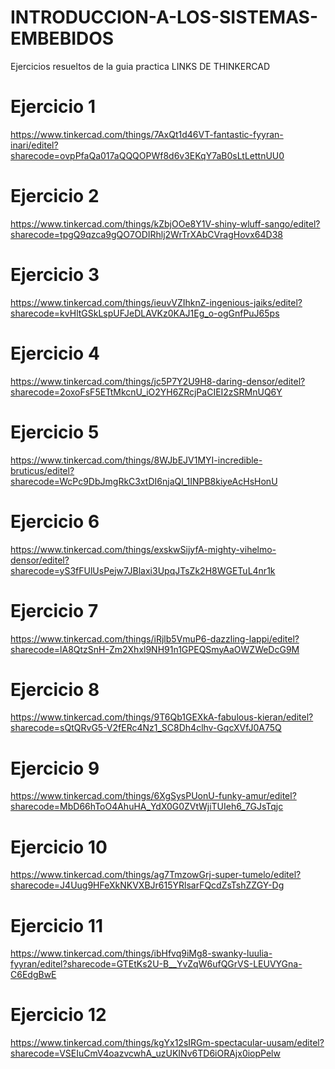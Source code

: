 # INTRODUCCION-A-LOS-SISTEMAS-EMBEBIDOS
Ejercicios resueltos de la guia practica
LINKS DE THINKERCAD
# Ejercicio 1
https://www.tinkercad.com/things/7AxQt1d46VT-fantastic-fyyran-inari/editel?sharecode=ovpPfaQa017aQQQOPWf8d6v3EKqY7aB0sLtLettnUU0
# Ejercicio 2
https://www.tinkercad.com/things/kZbjOOe8Y1V-shiny-wluff-sango/editel?sharecode=tpgQ9qzca9gQO7ODIRhlj2WrTrXAbCVragHovx64D38
# Ejercicio 3
https://www.tinkercad.com/things/ieuvVZIhknZ-ingenious-jaiks/editel?sharecode=kvHltGSkLspUFJeDLAVKz0KAJ1Eg_o-ogGnfPuJ65ps
# Ejercicio 4
https://www.tinkercad.com/things/jc5P7Y2U9H8-daring-densor/editel?sharecode=2oxoFsF5ETtMkcnU_iO2YH6ZRcjPaCIEI2zSRMnUQ6Y
# Ejercicio 5
https://www.tinkercad.com/things/8WJbEJV1MYI-incredible-bruticus/editel?sharecode=WcPc9DbJmgRkC3xtDI6njaQl_1INPB8kiyeAcHsHonU
# Ejercicio 6
https://www.tinkercad.com/things/exskwSijyfA-mighty-vihelmo-densor/editel?sharecode=yS3fFUlUsPejw7JBlaxi3UpqJTsZk2H8WGETuL4nr1k
# Ejercicio 7
https://www.tinkercad.com/things/iRjlb5VmuP6-dazzling-lappi/editel?sharecode=lA8QtzSnH-Zm2Xhxl9NH91n1GPEQSmyAaOWZWeDcG9M
# Ejercicio 8
https://www.tinkercad.com/things/9T6Qb1GEXkA-fabulous-kieran/editel?sharecode=sQtQRvG5-V2fERc4Nz1_SC8Dh4clhv-GqcXVfJ0A75Q
# Ejercicio 9
https://www.tinkercad.com/things/6XgSysPUonU-funky-amur/editel?sharecode=MbD66hToO4AhuHA_YdX0G0ZVtWjiTUIeh6_7GJsTqjc
# Ejercicio 10
https://www.tinkercad.com/things/ag7TmzowGrj-super-tumelo/editel?sharecode=J4Uug9HFeXkNKVXBJr615YRlsarFQcdZsTshZZGY-Dg
# Ejercicio 11
https://www.tinkercad.com/things/ibHfvq9iMg8-swanky-luulia-fyyran/editel?sharecode=GTEtKs2U-B__YvZqW6ufQGrVS-LEUVYGna-C6EdgBwE
# Ejercicio 12
https://www.tinkercad.com/things/kgYx12sIRGm-spectacular-uusam/editel?sharecode=VSEIuCmV4oazvcwhA_uzUKINv6TD6iORAjx0iopPelw
